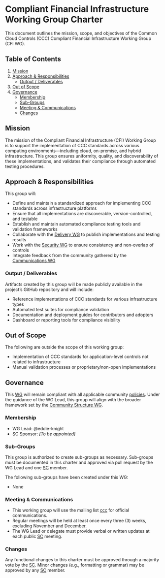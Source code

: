 # Compliant Financial Infrastructure Working Group Charter

This document outlines the mission, scope, and objectives of the Common Cloud Controls (CCC) Compliant Financial Infrastructure Working Group (CFI WG).

## Table of Contents

1. [Mission](#mission)
2. [Approach & Responsibilities](#approach--responsibilities)
   * [Output / Deliverables](#output--deliverables)
3. [Out of Scope](#out-of-scope)
4. [Governance](#governance)
   * [Membership](#membership)
   * [Sub-Groups](#sub-groups)
   * [Meeting & Communications](#meeting--communications)
   * [Changes](#changes)

## Mission

The mission of the Compliant Financial Infrastructure (CFI) Working Group is to support the implementation of CCC standards across various computing environments—including cloud, on-premise, and hybrid infrastructure. This group ensures uniformity, quality, and discoverability of these implementations, and validates their compliance through automated testing procedures.

## Approach & Responsibilities

This group will:

* Define and maintain a standardized approach for implementing CCC standards across infrastructure platforms
* Ensure that all implementations are discoverable, version-controlled, and testable
* Establish and maintain automated compliance testing tools and validation frameworks
* Collaborate with the [Delivery WG] to publish implementations and testing results
* Work with the [Security WG] to ensure consistency and non-overlap of controls
* Integrate feedback from the community gathered by the [Communications WG]

### Output / Deliverables

Artifacts created by this group will be made publicly available in the project’s GitHub repository and will include:

* Reference implementations of CCC standards for various infrastructure types
* Automated test suites for compliance validation
* Documentation and deployment guides for contributors and adopters
* Dashboard or reporting tools for compliance visibility

## Out of Scope

The following are outside the scope of this working group:

* Implementation of CCC standards for application-level controls not related to infrastructure
* Manual validation processes or proprietary/non-open implementations

## Governance

This [WG] will remain compliant with all applicable community [policies]. Under the guidance of the WG Lead, this group will align with the broader framework set by the [Community Structure WG].

### Membership

* WG Lead: @eddie-knight
* SC Sponsor: *\[To be appointed]*

### Sub-Groups

This group is authorized to create sub-groups as necessary. Sub-groups must be documented in this charter and approved via pull request by the WG Lead and one [SC] member.

The following sub-groups have been created under this WG:

* None

### Meeting & Communications

* This working group will use the mailing list [ccc](mailto:cfi+subscribe@lists.finos.org) for official communications.
* Regular meetings will be held at least once every three (3) weeks, excluding November and December.
* The WG Lead or delegate must provide verbal or written updates at each public [SC] meeting.

### Changes

Any functional changes to this charter must be approved through a majority vote by the [SC]. Minor changes (e.g., formatting or grammar) may be approved by any [SC] member.

[WG]: ../../../governance/community-structure.md#working-groups
[SC]: ../../../governance/community-structure.md#steering-committee
[policies]: ../../../community-policies/README.md
[Communications WG]: ../communications/charter.md
[Delivery WG]: ../delivery/charter.md
[Security WG]: ../security/charter.md
[Community Structure WG]: ../community-structure/charter.md
